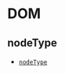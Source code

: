 # DOM

## nodeType

* [` nodeType `](https://developer.mozilla.org/zh-CN/docs/Web/API/Node/nodeType)
